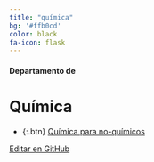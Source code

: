 ```yaml
---
title: "química"
bg: '#ffb0cd'
color: black
fa-icon: flask
---
```

#### Departamento de
# Química

*  {:.btn} [Química para no-químicos](https://www.proyl.com/hV5y5PD9p)

<span class="editongithub">
	<a href="{{site.github.repository_url}}/blob/master/{{page.path}}">
		<i class="fas fa-pen"></i> Editar en GitHub
	</a>
</span>
